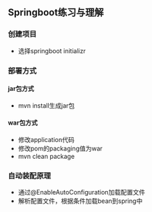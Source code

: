 ## Springboot练习与理解
### 创建项目
- 选择springboot initializr
### 部署方式
#### jar包方式
- mvn install生成jar包
#### war包方式
- 修改application代码
- 修改pom的packaging值为war
- mvn clean package
### 自动装配原理
- 通过@EnableAutoConfiguration加载配置文件
- 解析配置文件，根据条件加载bean到spring中
